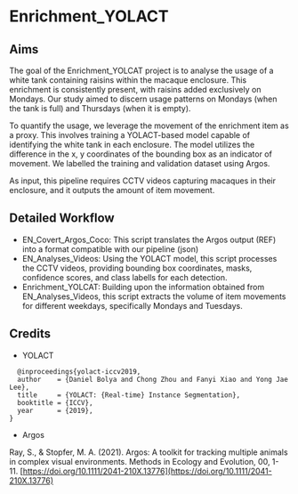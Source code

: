 # **Enrichment_YOLACT**

## Aims
The goal of the Enrichment_YOLCAT project is to analyse the usage of a white tank containing raisins within the macaque enclosure. 
This enrichment is consistently present, with raisins added exclusively on Mondays. Our study aimed to discern usage patterns on Mondays (when the tank is full) 
and Thursdays (when it is empty).

To quantify the usage, we leverage the movement of the enrichment item as a proxy. This involves training a YOLACT-based model capable of identifying the white tank in each enclosure. 
The model utilizes the difference in the x, y coordinates of the bounding box as an indicator of movement. We labelled the training and validation dataset using Argos.

As input, this pipeline requires CCTV videos capturing macaques in their enclosure, and it outputs the amount of item movement.

## Detailed Workflow

- EN_Covert_Argos_Coco: This script translates the Argos output (REF) into a format compatible with our pipeline (json)
- EN_Analyses_Videos: Using the YOLACT model, this script processes the CCTV videos, providing bounding box coordinates, masks, confidence scores, and class labells for each detection.
- Enrichment_YOLCAT: Building upon the information obtained from EN_Analyses_Videos, this script extracts the volume of item movements for different weekdays, specifically Mondays and Tuesdays.

## Credits

- YOLACT
```  
  @inproceedings{yolact-iccv2019,
  author    = {Daniel Bolya and Chong Zhou and Fanyi Xiao and Yong Jae Lee},
  title     = {YOLACT: {Real-time} Instance Segmentation},
  booktitle = {ICCV},
  year      = {2019},
}
```

- Argos
  
Ray, S., & Stopfer, M. A. (2021). Argos: A toolkit for tracking multiple animals in complex visual environments. Methods in Ecology and Evolution, 00, 1- 11. [https://doi.org/10.1111/2041-210X.13776](https://doi.org/10.1111/2041-210X.13776)
